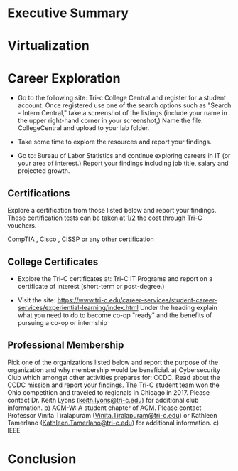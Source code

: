  # Executive Summary
 
 # Virtualization
 
 # Career Exploration
 
 * Go to the following site: Tri-c College Central and register for a student account. Once registered use one of the search options such as "Search - Intern Central," 
 take a screenshot of the listings (include your name in the upper right-hand corner in your screenshot,) 
 Name the file: CollegeCentral and upload to your lab folder. 
 
 * Take some time to explore the resources and report your findings. 
 
 * Go to: Bureau of Labor Statistics and continue exploring careers in IT (or your area of interest.)
  Report your findings including job title, salary and projected growth.

## Certifications
Explore a certification from those listed below and report your findings. 
These certification tests can be taken at 1/2 the cost through Tri-C vouchers. 

CompTIA , Cisco , CISSP or any other certification

## College Certificates
* Explore the Tri-C certificates at: Tri-C IT Programs and report on a certificate of interest (short-term or post-degree.) 

* Visit the site: https://www.tri-c.edu/career-services/student-career-services/experiential-learning/index.html
Under the heading explain what you need to do to become co-op "ready" and the benefits of pursuing a co-op or internship

## Professional Membership
Pick one of the organizations listed below and report the purpose of the organization and why membership would be beneficial. 
a) Cybersecurity Club which amongst other activities prepares for: CCDC.  Read about the CCDC mission and report your findings.  The Tri-C student team won the Ohio competition and traveled to regionals in Chicago in 2017.  Please contact Dr. Keith Lyons (keith.lyons@tri-c.edu) for additional club information. 
b) ACM-W: A student chapter of ACM. Please contact Professor Vinita Tiralapuram (Vinita.Tiralapuram@tri-c.edu) or Kathleen Tamerlano (Kathleen.Tamerlano@tri-c.edu) for additional information. 
c) IEEE   

# Conclusion
